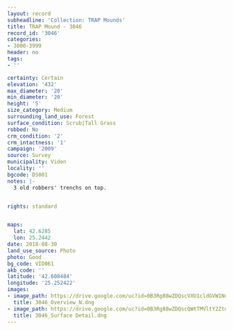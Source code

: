 ```yaml
---
layout: record
subheadline: 'Collection: TRAP Mounds'
title: TRAP Mound - 3046
record_id: '3046'
categories:
- 3000-3999
header: no
tags:
- ''

certainty: Certain
elevation: '432'
max_diameter: '20'
min_diameter: '20'
height: '5'
size_category: Medium
surrounding_land_use: Forest
surface_condition: Scrub|Tall Grass
robbed: No
crm_condition: '2'
crm_intactness: '1'
campaign: '2009'
source: Survey
municipality: Viden
locality: ''
bgcode: DS001
notes: |-
  3 old robbers' trenchs on top.


rights: standard


maps:
  lat: 42.6285
  lon: 25.2442
date: 2018-08-30
land_use_source: Photo
photo: Good
bg_code: VID061
akb_code: ''
latitude: '42.608484'
longitude: '25.252422'
images:
- image_path: https://drive.google.com/uc?id=0B3Rg88wZDQscVXU1cldGVW1Ndzg
  title: 3046_Overview_N.dng
- image_path: https://drive.google.com/uc?id=0B3Rg88wZDQscQWtTMVltY2ZtdVU
  title: 3046_Surface Detail.dng
---
```

